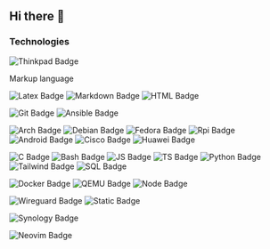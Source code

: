 ## Hi there 👋

<!--
**DavideDeZuane/DavideDeZuane** is a ✨ _special_ ✨ repository because its `README.md` (this file) appears on your GitHub profile.

Here are some ideas to get you started:

- 🔭 I’m currently working on ...
- 🌱 I’m currently learning ...
- 👯 I’m looking to collaborate on ...
- 🤔 I’m looking for help with ...
- 💬 Ask me about ...
- 📫 How to reach me: ...
- 😄 Pronouns: ...
- ⚡ Fun fact: ...
-->


### Technologies  

![Thinkpad Badge](https://img.shields.io/badge/Thinkpad-%23EE2624?style=for-the-badge&logo=thinkpad&labelColor=black)

Markup language

![Latex Badge](https://img.shields.io/badge/Latex-%23008080?style=for-the-badge&logo=latex&labelColor=black)
![Markdown Badge](https://img.shields.io/badge/Markdown-%23000000?style=for-the-badge&logo=markdown&labelColor=black)
![HTML Badge](https://img.shields.io/badge/HTML-%23E34F26?style=for-the-badge&logo=html5&labelColor=black)

![Git Badge](https://img.shields.io/badge/git-%23F05032?style=for-the-badge&logo=git&labelColor=black)
![Ansible Badge](https://img.shields.io/badge/Ansible-%23EE0000?style=for-the-badge&logo=ansible&labelColor=black)


![Arch Badge](https://img.shields.io/badge/arch-blue?style=for-the-badge&logo=archlinux&labelColor=black)
![Debian Badge](https://img.shields.io/badge/debian-%23d70a53?style=for-the-badge&logo=debian&labelColor=black)
![Fedora Badge](https://img.shields.io/badge/fedora-%233c6eb4?style=for-the-badge&logo=fedora&labelColor=black)
![Rpi Badge](https://img.shields.io/badge/Raspberry-%23A22846?style=for-the-badge&logo=raspberrypi&labelColor=black)
![Android Badge](https://img.shields.io/badge/android-%233DDC84?style=for-the-badge&logo=android&labelColor=black)
![Cisco Badge](https://img.shields.io/badge/cisco%20ios-%23049fd9?style=for-the-badge&logo=cisco&labelColor=black)
![Huawei Badge](https://img.shields.io/badge/huawei%20vrp-%23CE0E2D?style=for-the-badge&logo=huawei&labelColor=black)

![C Badge](https://img.shields.io/badge/C%20-silver?style=for-the-badge&logo=c&labelColor=black)
![Bash Badge](https://img.shields.io/badge/Bash-%234EAA25?style=for-the-badge&logo=gnubash&labelColor=black)
![JS Badge](https://img.shields.io/badge/JavaScript-%23F0DB4F?style=for-the-badge&logo=javascript&labelColor=black)
![TS Badge](https://img.shields.io/badge/typescript-%233178C6?style=for-the-badge&logo=typescript&labelColor=black)
![Python Badge](https://img.shields.io/badge/Python-%233776AB?style=for-the-badge&logo=python&labelColor=black)
![Tailwind Badge](https://img.shields.io/badge/Tailwind-%2306B6D4?style=for-the-badge&logo=tailwindcss&labelColor=black)
![SQL Badge](https://img.shields.io/badge/sql-%23003B57?style=for-the-badge&logo=sqlite&labelColor=black)


![Docker Badge](https://img.shields.io/badge/Docker-%232496ED?style=for-the-badge&logo=docker&labelColor=black)
![QEMU Badge](https://img.shields.io/badge/QEMU-%23FF6600?style=for-the-badge&logo=qemu&labelColor=black)
![Node Badge](https://img.shields.io/badge/Nodejs-%235FA04E?style=for-the-badge&logo=nodedotjs&labelColor=black)


![Wireguard Badge](https://img.shields.io/badge/Wireguard-%2388171A?style=for-the-badge&logo=wireguard&labelColor=black)
![Static Badge](https://img.shields.io/badge/Strongswan-%23E00033?style=for-the-badge&logo=strongswan&labelColor=black)


![Synology Badge](https://img.shields.io/badge/Synology-%23B5B5B6?style=for-the-badge&logo=synology&labelColor=black)


![Neovim Badge](https://img.shields.io/badge/Neovim-%2357A143?style=for-the-badge&logo=neovim&labelColor=black)

